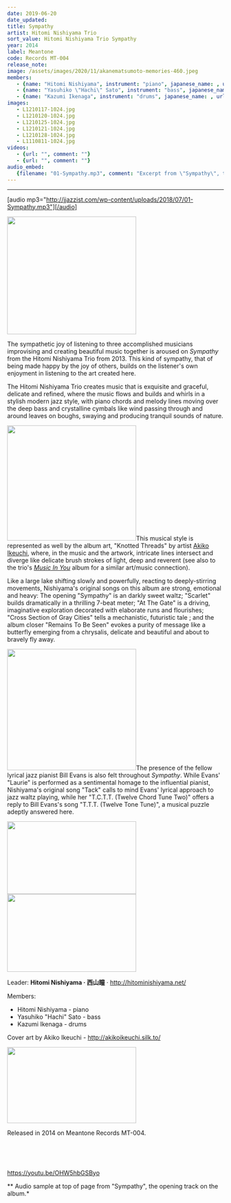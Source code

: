 ```yaml
---
date: 2019-06-20
date_updated: 
title: Sympathy
artist: Hitomi Nishiyama Trio
sort_value: Hitomi Nishiyama Trio Sympathy
year: 2014
label: Meantone
code: Records MT-004
release_note: 
image: /assets/images/2020/11/akanematsumoto-memories-460.jpeg
members:
   - {name: "Hitomi Nishiyama", instrument: "piano", japanese_name: , url: ""}
   - {name: "Yasuhiko \"Hachi\" Sato", instrument: "bass", japanese_name: , url: ""}
   - {name: "Kazumi Ikenaga", instrument: "drums", japanese_name: , url: ""}
images: 
   - L1210117-1024.jpg
   - L1210120-1024.jpg
   - L1210125-1024.jpg
   - L1210121-1024.jpg
   - L1210128-1024.jpg
   - L1110811-1024.jpg
videos: 
   - {url: "", comment: ""}
   - {url: "", comment: ""}
audio_embed:
   {filename: "01-Sympathy.mp3", comment: "Excerpt from \"Sympathy\", the opening track on the album:"}
---
```

---
[audio mp3="http://jjazzist.com/wp-content/uploads/2018/07/01-Sympathy.mp3"][/audio]

<a href="http://www.jjazzist.com/wp-content/uploads/2018/07/L1210117.jpg"><img class="alignright size-medium wp-image-2209" src="http://www.jjazzist.com/wp-content/uploads/2018/07/L1210117-300x274.jpg" alt="" width="300" height="274" /></a>

The sympathetic joy of listening to three accomplished musicians improvising and creating beautiful music together is aroused on *Sympathy* from the Hitomi Nishiyama Trio from 2013. This kind of sympathy, that of being made happy by the joy of others, builds on the listener's own enjoyment in listening to the art created here.

The Hitomi Nishiyama Trio creates music that is exquisite and graceful, delicate and refined, where the music flows and builds and whirls in a stylish modern jazz style, with piano chords and melody lines moving over the deep bass and crystalline cymbals like wind passing through and around leaves on boughs, swaying and producing tranquil sounds of nature.

<a href="http://www.jjazzist.com/wp-content/uploads/2018/07/L1210120.jpg"><img class="size-medium wp-image-2210 alignright" src="http://www.jjazzist.com/wp-content/uploads/2018/07/L1210120-300x268.jpg" alt="" width="300" height="268" /></a>This musical style is represented as well by the album art, "Knotted Threads" by artist <a href="http://akikoikeuchi.silk.to/">Akiko Ikeuchi</a>, where, in the music and the artwork, intricate lines intersect and diverge like delicate brush strokes of light, deep and reverent (see also to the trio's <a href="http://jjazzist.com/album/hitomi-nishiyama-trio-music-in-you/">*Music In You*</a> album for a similar art/music connection).

Like a large lake shifting slowly and powerfully, reacting to deeply-stirring movements, Nishiyama's original songs on this album are strong, emotional and heavy: The opening "Sympathy" is an darkly sweet waltz; "Scarlet" builds dramatically in a thrilling 7-beat meter; "At The Gate" is a driving, imaginative exploration decorated with elaborate runs and flourishes; "Cross Section of Gray Cities" tells a mechanistic, futuristic tale ; and the album closer "Remains To Be Seen" evokes a purity of message like a butterfly emerging from a chrysalis, delicate and beautiful and about to bravely fly away.

<a href="http://www.jjazzist.com/wp-content/uploads/2018/07/L1210125.jpg"><img class="size-medium wp-image-2212 alignright" src="http://www.jjazzist.com/wp-content/uploads/2018/07/L1210125-300x282.jpg" alt="" width="300" height="282" /></a>The presence of the fellow lyrical jazz pianist Bill Evans is also felt throughout *Sympathy*. While Evans' "Laurie" is performed as a sentimental homage to the influential pianist, Nishiyama's original song "Tack" calls to mind Evans' lyrical approach to jazz waltz playing, while her "T.C.T.T. (Twelve Chord Tune Two)" offers a reply to Bill Evans's song "T.T.T. (Twelve Tone Tune)", a musical puzzle adeptly answered here.

<a href="http://www.jjazzist.com/wp-content/uploads/2018/07/L1210121.jpg"><img class="alignnone size-medium wp-image-2211" src="http://www.jjazzist.com/wp-content/uploads/2018/07/L1210121-300x169.jpg" alt="" width="300" height="169" /></a><a href="http://www.jjazzist.com/wp-content/uploads/2018/07/L1210128.jpg"><img class="alignnone size-medium wp-image-2208" src="http://www.jjazzist.com/wp-content/uploads/2018/07/L1210128-300x181.jpg" alt="" width="300" height="181" /></a>

Leader: <strong>Hitomi Nishiyama · 西山瞳</strong> · <a href="http://hitominishiyama.net/">http://hitominishiyama.net/</a>

Members:
<ul>
 	<li>Hitomi Nishiyama - piano</li>
 	<li>Yasuhiko "Hachi" Sato - bass</li>
 	<li>Kazumi Ikenaga - drums</li>
</ul>
Cover art by Akiko Ikeuchi - <a href="http://akikoikeuchi.silk.to/">http://akikoikeuchi.silk.to/</a>

<a href="http://www.jjazzist.com/wp-content/uploads/2018/07/L1110811.jpg"><img class="alignright size-medium wp-image-2207" src="http://www.jjazzist.com/wp-content/uploads/2018/07/L1110811-300x177.jpg" alt="" width="300" height="177" /></a>

Released in 2014 on Meantone Records MT-004.

&nbsp;

&nbsp;

https://youtu.be/OHW5hbGSByo

** Audio sample at top of page from "Sympathy", the opening track on the album.*


